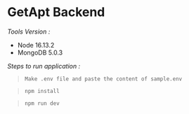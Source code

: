 # GetApt Backend

_Tools Version :_

- Node 16.13.2
- MongoDB 5.0.3

_Steps to run application :_

> `Make .env file and paste the content of sample.env`

> `npm install`

> `npm run dev`

